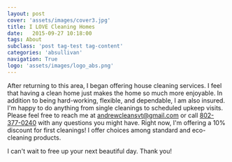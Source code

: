 ```yaml
---
layout: post
cover: 'assets/images/cover3.jpg'
title: I LOVE Cleaning Homes 
date:   2015-09-27 10:18:00
tags: About
subclass: 'post tag-test tag-content'
categories: 'absullivan'
navigation: True
logo: 'assets/images/logo_abs.png'
---
```

After returning to this area, I began offering house cleaning services. I feel that having a clean home just makes the home so much more enjoyable. In addition to being hard-working, flexible, and dependable, I am also insured. I'm happy to do anything from single cleanings to scheduled upkeep visits. Please feel free to reach me at [andrewcleansvt@gmail.com](mailto:andrewcleansvt@gmail.com) or call [802-377-0240](tel:802-377-0240) with any questions you might have. Right now, I'm offering a 10% discount for first cleanings! I offer choices among standard and eco-cleaning products.

I can't wait to free up your next beautiful day. Thank you!
